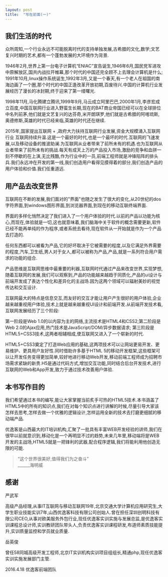 ```yaml
---
layout: post
title:  "写在前面(一)"
---
```


## 我们生活的时代

众所周知,一个行业永远不可能脱离时代的支持单独发展,古希腊的文化,数学;文艺复兴时期的艺术,都有一个蓬勃发展的大环境作为背景.

1946年2月,世界上第一台电子计算机“ENIAC”宣告诞生,1946年6月,国民党军进攻中原解放区,国共内战拉开帷幕,那个时代的中国还完全顾不上去理会计算机是什么; 1991年10月,linux操作系统诞生,1992年3月,又是一个春天,有一个老人在祖国的南海边画了一个圈,那个时代的中国正逢改革开放初期,百废待兴.中国的计算机行业发展经历了漫长的冰封期,终于迎来了第一缕曙光.

1998年11月,马化腾建立腾讯,1999年9月,马云成立阿里巴巴,2000年1月,李彦宏成立百度,中国互联网行业进入野蛮生长期,现在的BAT商业帝国已经可以在全球排位中名列前茅,他们就是文艺复兴的达芬奇,米开朗琪罗,他们就是古希腊的阿喀琉斯,奥德修斯,英雄的时代已经来临,英雄的时代还在继续.

2015年,国家提出互联网 + ,政府大力扶持互联网行业发展,资金大规模涌入互联网行业 互联网持续升温.这是一个最好的时代,也是一个最坏的时代.互联网的飞速发展,以及移动设备的推波助澜.为互联网从业者带来了前所未有的机遇.也为互联网从业者带来了前所未有的挑战.每天有成天上万的产品投入市场,激励的竞争和血拼一刻不停歇的在上演,无比残酷,作为行业中的一员,前端工程师就是冲锋陷阵的排头兵.我们永远冲在开发的第一线,我们创造用户看得见摸得着的部分,我们创造产品的用户体验和价值.我们任重道远.

## 用产品去改变世界


互联网在不断的发展,我们面对的"界面"也随之发生了很大的变化,从20世纪的dos字符界面,到windows图形界面,到浏览器界面,到现在的移动互联终端界面.

界面的多样化悄然决定了我们进入了一个用户体验的时代.以前的产品以功能为核心,而现在,体验就是一切,这也就意味着,我们脑海中关于软件的概念需要更新,软件已经不能再单纯的作为程序,或者系统去看待,现在软件从一开始就是作为一个产品去打造的.

任何东西都可以被看为产品,它的好坏取决于它被需要的程度,以及它满足外界需要的程度,汽车,卫生纸,男人对于女人,都可以被称为产品,产品,就是一系列符合用户需求的功能的组合.

产品思维是互联网思维中最重要的利器,互联网时代通过产品来改变世界,实现梦想,随着互联网的发展,我们可以观察到,产品的功能越来越趋于同质化,产品的ui设计与前端开发成了表达个性化和差异化的主战场.因为这两个领域可以辐射美妙的视觉传达和交互设计.

互联网最大的特点是信息交互,而友好的交互才能让用户产生很好的用户体验,企业越来越重视用户体验,技术上就是越来越重视UI设计和前端开发.从前端开发技术看,互联网发展经历了三个阶段:

第一阶段是Web 1.0的以内容为主的网络,主流技术是HTML4和CSS2;第二阶段是Web 2.0的Ajax应用,热门技术是JavaScript/DOM/异步数据请求; 第三阶段是HTML5+CSS3技术,这两者相辅相成,使互联网又进入了一个崭新的时代.

HTML5+CSS3奠定了打造Web应用的基础,这两项技术可以让网站更易开发、更易维护、更具用户友好性.同时借助许多基于HTML 5的移动开发框架,这些框架可以让开发任务变得更加简单,较好地进行移动Web开发,移动前端工程师成为招聘市场需求紧缺的新贵.H5是通过代码方式,增加交互功能,同时结合后台开发技术,进行互联网的Web和App开发,致力于通过技术改善用户体验.

## 本书写作目的

我们希望通过本书的编写,能让大家掌握当前炙手可热的HTML5技术.本书涵盖了HTML5中的所有的知识点,我们在对每个知识点进行讲解的时候,尽量引导大家该怎样去思考,怎样去做一个优雅的逻辑设计,怎样运用全新的技术去打磨更细腻的移动端产品.

优逸客是山西最大的IT培训机构,汇聚了一批具有丰富WEB开发经验的讲师,我们在很早以前就意识到,移动化是一个再明显不过的趋势,未来几年里,移动端将是WEB开发的主战场,HTML5就是一把锋利的武器,配合程序逻辑,我们将能利用他创造无限的可能.

> “这个世界很美好,值得我们为之奋斗”  
> ______海明威

## 感谢

严武军

高级产品经理,从事IT互联网与移动互联网19年,北京交通大学计算机应用研究生,大学生职业技能实训7年,山西优逸客科技有限公司创始人.曾在担任深圳创明科技有限公司CEO,从事对欧美服务外包行业,现任优逸客实训实施与发展总监,是优逸客实训课程总设计师,实训教研团队带头人,负责优逸客实训课程研发,布道师素质技能提升,实训质量监控和学员就业质量.

岳英俊

曾任58同城高级开发工程师,北京IT实训机构实训项目组组长,精通php,现任优逸客实训实施发展部门主管.


2016.4.18
优逸客前端团队
